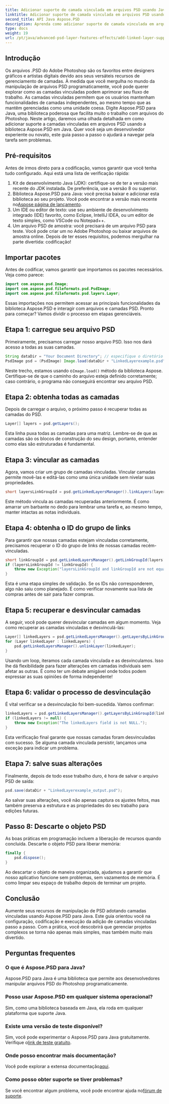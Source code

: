 ```yaml
---
title: Adicionar suporte de camada vinculada em arquivos PSD usando Java
linktitle: Adicionar suporte de camada vinculada em arquivos PSD usando Java
second_title: API Java Aspose.PSD
description: Aprenda como adicionar suporte de camada vinculada em arquivos PSD usando Aspose.PSD para Java com este tutorial passo a passo detalhado. Perfeito para designers e desenvolvedores.
type: docs
weight: 19
url: /pt/java/advanced-psd-layer-features-effects/add-linked-layer-support-psd-files/
---
```

## Introdução
Os arquivos .PSD do Adobe Photoshop são os favoritos entre designers gráficos e artistas digitais devido aos seus versáteis recursos de gerenciamento de camadas. À medida que você mergulha no mundo da manipulação de arquivos PSD programaticamente, você pode querer explorar como as camadas vinculadas podem aprimorar seu fluxo de trabalho. As camadas vinculadas permitem que os usuários mantenham funcionalidades de camadas independentes, ao mesmo tempo que as mantêm gerenciadas como uma unidade coesa. Digite Aspose.PSD para Java, uma biblioteca poderosa que facilita muito o trabalho com arquivos do Photoshop. 
Neste artigo, daremos uma olhada detalhada em como adicionar suporte a camadas vinculadas em arquivos PSD usando a biblioteca Aspose.PSD em Java. Quer você seja um desenvolvedor experiente ou novato, este guia passo a passo o ajudará a navegar pela tarefa sem problemas.
## Pré-requisitos
Antes de irmos direto para a codificação, vamos garantir que você tenha tudo configurado. Aqui está uma lista de verificação rápida:
1. Kit de desenvolvimento Java (JDK): certifique-se de ter a versão mais recente do JDK instalada. De preferência, use a versão 8 ou superior.
2.  Biblioteca Aspose.PSD para Java: você precisa baixar e adicionar esta biblioteca ao seu projeto. Você pode encontrar a versão mais recente no[Aspose página de lançamento](https://releases.aspose.com/psd/java/).
3. Um IDE ou editor de texto: use seu ambiente de desenvolvimento integrado (IDE) favorito, como Eclipse, IntelliJ IDEA, ou um editor de texto simples, como VSCode ou Notepad++.
4. Um arquivo PSD de amostra: você precisará de um arquivo PSD para teste. Você pode criar um no Adobe Photoshop ou baixar arquivos de amostra online.
Depois de ter esses requisitos, podemos mergulhar na parte divertida: codificação!
## Importar pacotes
Antes de codificar, vamos garantir que importamos os pacotes necessários. Veja como parece:
```java
import com.aspose.psd.Image;
import com.aspose.psd.fileformats.psd.PsdImage;
import com.aspose.psd.fileformats.psd.layers.Layer;
```
Essas importações nos permitem acessar as principais funcionalidades da biblioteca Aspose.PSD e interagir com arquivos e camadas PSD.
Pronto para começar? Vamos dividir o processo em etapas gerenciáveis.
## Etapa 1: carregue seu arquivo PSD
Primeiramente, precisamos carregar nosso arquivo PSD. Isso nos dará acesso a todas as suas camadas.
```java
String dataDir = "Your Document Directory"; // especifique o diretório do seu documento
PsdImage psd = (PsdImage) Image.load(dataDir + "LinkedLayerexample.psd");
```
 Neste trecho, estamos usando o`Image.load()` método da biblioteca Aspose. Certifique-se de que o caminho do arquivo esteja definido corretamente; caso contrário, o programa não conseguirá encontrar seu arquivo PSD. 
## Etapa 2: obtenha todas as camadas
Depois de carregar o arquivo, o próximo passo é recuperar todas as camadas do PSD.
```java
Layer[] layers = psd.getLayers();
```
Esta linha puxa todas as camadas para uma matriz. Lembre-se de que as camadas são os blocos de construção do seu design, portanto, entender como elas são estruturadas é fundamental.
## Etapa 3: vincular as camadas
Agora, vamos criar um grupo de camadas vinculadas. Vincular camadas permite movê-las e editá-las como uma única unidade sem nivelar suas propriedades.
```java
short layersLinkGroupId = psd.getLinkedLayersManager().linkLayers(layers);
```
Este método vincula as camadas recuperadas anteriormente. É como amarrar um barbante no dedo para lembrar uma tarefa e, ao mesmo tempo, manter intactas as notas individuais.
## Etapa 4: obtenha o ID do grupo de links
Para garantir que nossas camadas estejam vinculadas corretamente, precisamos recuperar o ID do grupo de links de nossas camadas recém-vinculadas.
```java
short linkGroupId = psd.getLinkedLayersManager().getLinkGroupId(layers[0]);
if (layersLinkGroupId != linkGroupId) {
    throw new Exception("layersLinkGroupId and linkGroupId are not equal.");
}
```
Esta é uma etapa simples de validação. Se os IDs não corresponderem, algo não saiu como planejado. É como verificar novamente sua lista de compras antes de sair para fazer compras.
## Etapa 5: recuperar e desvincular camadas
A seguir, você pode querer desvincular camadas em algum momento. Veja como recuperar as camadas vinculadas e desvinculá-las:
```java
Layer[] linkedLayers = psd.getLinkedLayersManager().getLayersByLinkGroupId(linkGroupId);
for (Layer linkedLayer : linkedLayers) {
    psd.getLinkedLayersManager().unlinkLayer(linkedLayer);
}
```
Usando um loop, iteramos cada camada vinculada e as desvinculamos. Isso lhe dá flexibilidade para fazer alterações em camadas individuais sem afetar as outras. É como ter um debate amigável onde todos podem expressar as suas opiniões de forma independente!
## Etapa 6: validar o processo de desvinculação
É vital verificar se a desvinculação foi bem-sucedida. Vamos confirmar:
```java
linkedLayers = psd.getLinkedLayersManager().getLayersByLinkGroupId(linkGroupId);
if (linkedLayers != null) {
    throw new Exception("The linkedLayers field is not NULL.");
}
```
Esta verificação final garante que nossas camadas foram desvinculadas com sucesso. Se alguma camada vinculada persistir, lançamos uma exceção para indicar um problema.
## Etapa 7: salve suas alterações
Finalmente, depois de todo esse trabalho duro, é hora de salvar o arquivo PSD de saída:
```java
psd.save(dataDir + "LinkedLayerexample_output.psd");
```
Ao salvar suas alterações, você não apenas captura os ajustes feitos, mas também preserva a estrutura e as propriedades do seu trabalho para edições futuras.
## Passo 8: Descarte o objeto PSD
As boas práticas em programação incluem a liberação de recursos quando concluída. Descarte o objeto PSD para liberar memória:
```java
finally {
    psd.dispose();
}
```
Ao descartar o objeto de maneira organizada, ajudamos a garantir que nosso aplicativo funcione sem problemas, sem vazamentos de memória. É como limpar seu espaço de trabalho depois de terminar um projeto.
## Conclusão
Aumente seus recursos de manipulação de PSD adotando camadas vinculadas usando Aspose.PSD para Java. Este guia orientou você na configuração, codificação e execução da adição de camadas vinculadas passo a passo. Com a prática, você descobrirá que gerenciar projetos complexos se torna não apenas mais simples, mas também muito mais divertido.
## Perguntas frequentes
### O que é Aspose.PSD para Java?
Aspose.PSD para Java é uma biblioteca que permite aos desenvolvedores manipular arquivos PSD do Photoshop programaticamente.
### Posso usar Aspose.PSD em qualquer sistema operacional?
Sim, como uma biblioteca baseada em Java, ela roda em qualquer plataforma que suporte Java.
### Existe uma versão de teste disponível?
 Sim, você pode experimentar o Aspose.PSD para Java gratuitamente. Verifique o[link de teste gratuito](https://releases.aspose.com/).
### Onde posso encontrar mais documentação?
 Você pode explorar a extensa documentação[aqui](https://reference.aspose.com/psd/java/).
### Como posso obter suporte se tiver problemas?
 Se você encontrar algum problema, você pode encontrar ajuda no[fórum de suporte](https://forum.aspose.com/c/psd/34).